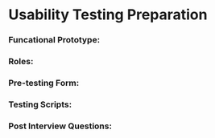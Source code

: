 # Usability Testing Preparation

### Funcational Prototype:

### Roles:

### Pre-testing Form:

### Testing Scripts:


### Post Interview Questions:
